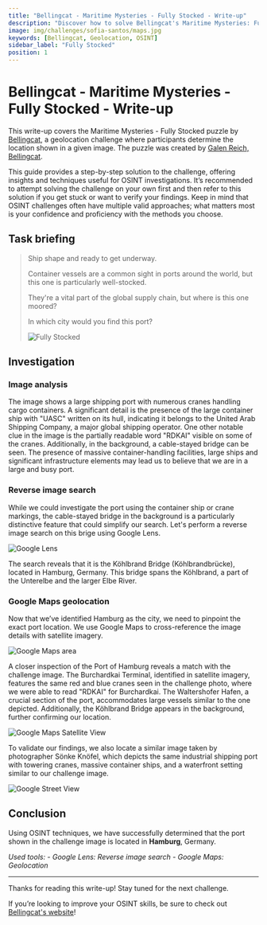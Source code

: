 ```yaml
---
title: "Bellingcat - Maritime Mysteries - Fully Stocked - Write-up"
description: "Discover how to solve Bellingcat's Maritime Mysteries: Fully Stocked OSINT challenge with a step-by-step geolocation guide using Google Lens and Maps. Enhance your skills with this walkthrough."
image: img/challenges/sofia-santos/maps.jpg
keywords: [Bellingcat, Geolocation, OSINT]
sidebar_label: "Fully Stocked"
position: 1
---
```


# Bellingcat - Maritime Mysteries - Fully Stocked - Write-up

This write-up covers the Maritime Mysteries - Fully Stocked puzzle by [Bellingcat](https://challenge.bellingcat.com/), a geolocation challenge where participants determine the location shown in a given image. The puzzle was created by [Galen Reich, Bellingcat](https://www.bellingcat.com/author/galenreich/).

This guide provides a step-by-step solution to the challenge, offering insights and techniques useful for OSINT investigations. It’s recommended to attempt solving the challenge on your own first and then refer to this solution if you get stuck or want to verify your findings. Keep in mind that OSINT challenges often have multiple valid approaches; what matters most is your confidence and proficiency with the methods you choose.

## Task briefing

> Ship shape and ready to get underway.
>
> Container vessels are a common sight in ports around the world, but this one is particularly well-stocked.
>
> They're a vital part of the global supply chain, but where is this one moored?
>
> In which city would you find this port?
>
> ![Fully Stocked](/img/challenges/bellingcat/maritime-mysteries/fully-stocked-1.png "Fully Stocked")

## Investigation

### Image analysis

The image shows a large shipping port with numerous cranes handling cargo containers. A significant detail is the presence of the large container ship with "UASC" written on its hull, indicating it belongs to the United Arab Shipping Company, a major global shipping operator. One other notable clue in the image is the partially readable word "RDKAI" visible on some of the cranes. Additionally, in the background, a cable-stayed bridge can be seen. The presence of massive container-handling facilities, large ships and significant infrastructure elements may lead us to believe that we are in a large and busy port.

### Reverse image search

While we could investigate the port using the container ship or crane markings, the cable-stayed bridge in the background is a particularly distinctive feature that could simplify our search. Let's perform a reverse image search on this brige using Google Lens.

![Google Lens](/img/challenges/bellingcat/maritime-mysteries/fully-stocked-2.png "Google Lens")

The search reveals that it is the Köhlbrand Bridge (Köhlbrandbrücke), located in Hamburg, Germany. This bridge spans the Köhlbrand, a part of the Unterelbe and the larger Elbe River.

### Google Maps geolocation

Now that we’ve identified Hamburg as the city, we need to pinpoint the exact port location. We use Google Maps to cross-reference the image details with satellite imagery.

![Google Maps area](/img/challenges/bellingcat/maritime-mysteries/fully-stocked-3.png "Google Maps area")

A closer inspection of the Port of Hamburg reveals a match with the challenge image. The Burchardkai Terminal, identified in satellite imagery, features the same red and blue cranes seen in the challenge photo, where we were able to read "RDKAI" for Burchardkai. The Waltershofer Hafen, a crucial section of the port, accommodates large vessels similar to the one depicted. Additionally, the Köhlbrand Bridge appears in the background, further confirming our location.

![Google Maps Satellite View](/img/challenges/bellingcat/maritime-mysteries/fully-stocked-4.png "Google Maps Satellite View")

To validate our findings, we also locate a similar image taken by photographer Sönke Knöfel, which depicts the same industrial shipping port with towering cranes, massive container ships, and a waterfront setting similar to our challenge image.

![Google Street View](/img/challenges/bellingcat/maritime-mysteries/fully-stocked-5.png "Google Street View")

## Conclusion

Using OSINT techniques, we have successfully determined that the port shown in the challenge image is located in **Hamburg**, Germany.

<em>
Used tools:
- Google Lens: Reverse image search
- Google Maps: Geolocation
</em>

---

Thanks for reading this write-up! Stay tuned for the next challenge.

If you’re looking to improve your OSINT skills, be sure to check out [Bellingcat's website](https://www.bellingcat.com/)!

